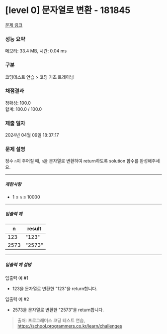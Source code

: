 # [level 0] 문자열로 변환 - 181845 

[문제 링크](https://school.programmers.co.kr/learn/courses/30/lessons/181845) 

### 성능 요약

메모리: 33.4 MB, 시간: 0.04 ms

### 구분

코딩테스트 연습 > 코딩 기초 트레이닝

### 채점결과

정확성: 100.0<br/>합계: 100.0 / 100.0

### 제출 일자

2024년 04월 09일 18:37:17

### 문제 설명

<p>정수 <code>n</code>이 주어질 때, <code>n</code>을 문자열로 변환하여 return하도록 solution 함수를 완성해주세요.</p>

<hr>

<h5>제한사항</h5>

<ul>
<li>1 ≤ <code>n</code> ≤ 10000</li>
</ul>

<hr>

<h5>입출력 예</h5>
<table class="table">
        <thead><tr>
<th>n</th>
<th>result</th>
</tr>
</thead>
        <tbody><tr>
<td>123</td>
<td>"123"</td>
</tr>
<tr>
<td>2573</td>
<td>"2573"</td>
</tr>
</tbody>
      </table>
<hr>

<h5>입출력 예 설명</h5>

<p>입출력 예 #1</p>

<ul>
<li>123을 문자열로 변환한 "123"을 return합니다.</li>
</ul>

<p>입출력 예 #2</p>

<ul>
<li>2573을 문자열로 변환한 "2573"을 return합니다.</li>
</ul>


> 출처: 프로그래머스 코딩 테스트 연습, https://school.programmers.co.kr/learn/challenges